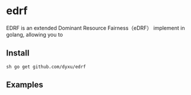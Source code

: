 # edrf
EDRF is an extended Dominant Resource Fairness（eDRF） implement in golang, allowing you to 

## Install

``sh
go get github.com/dyxu/edrf
``

## Examples
